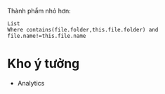 
Thành phẩm nhỏ hơn:
```dataview
List
Where contains(file.folder,this.file.folder) and file.name!=this.file.name
```

# Kho ý tưởng
- Analytics